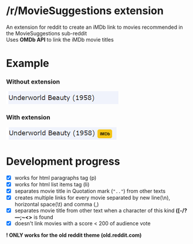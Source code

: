 # /r/MovieSuggestions extension

An extension for reddit to create an iMDb link to movies recommended in the MovieSuggestions sub-reddit  
Uses **OMDb API** to link the iMDb movie titles 

# Example
### Without extension
![image example without extension](images/no_extension.png)
### With extension
![image example with extension](images/with_extension.png)

# Development progress
+ [x] works for html paragraphs tag (p)
+ [x] works for html list items tag (li)
+ [x] separates movie title in Quotation mark (`".."`) from other texts
+ [x] creates multiple links for every movie separated by new line(\n), horizontal space(\t) and comma (,)
+ [x] separates movie title from other text when a character of this kind **([-/?—;~<>** is found
+ [x] doesn't link movies with a score < 200 of audience vote

**! ONLY works for the old reddit theme (old.reddit.com)**
